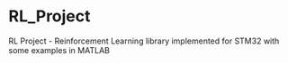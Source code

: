 # RL_Project
RL Project - Reinforcement Learning library implemented for STM32 with some examples in MATLAB
